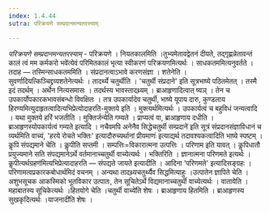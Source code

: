 ```yaml
---
index: 1.4.44
sutra: परिक्रयणे सम्प्रदानमन्यतरस्याम्

---
```

_परिक्रयणे सम्प्रदानमन्यतरस्याम्_ - परिक्रयणे । नियतकालमिति ।तुभ्यमेतावद्वेतनं दीयते, तद्गृह्णन्नेतावन्तं कालं त्वं मम कर्मकरो भवे॑त्येवं परिमितकालं भृत्या स्वीकरणं परिक्रयणमित्यर्थः । साधकतममित्यनुवर्तते । तदाह — तस्मिन्साधकतममिति । संप्रदानत्वाऽभावे करणसंज्ञा । शतेनेति । सुवर्णादियत्किञ्चिद्द्रव्यशतेनेत्यर्थः । तादर्थ्ये चतुर्थीति । 'चतुर्थी संप्रदाने' इति सूत्रभाष्ये पठितमेतत् । तस्मै इदं तदर्थम् । अर्थेन नित्यसमासः । तदर्थस्य भावस्तादथ्र्यम् । ब्राआहृणादित्वात् ष्यञ् । तेन च उपकार्योपकारकभावसंबन्धो विवक्षितः । तत्र उपकार्यादेव चतुर्थी, भाष्ये यूपाय दारु, कुण्डलाय हिरण्यमित्युदाहृतत्वादित्यभिप्रेत्योदाहरति-मुक्तये इति । मुक्त्यर्थमित्यर्थः । उपकार्यत्वं च बहुविधं जन्यत्वादि । यथा मुक्तये हरिं भजतीति । मुक्तिर्जन्येति गम्यते । प्राप्यत्वं वा, ब्राआहृणाय दधीति । ब्राआहृणस्योपकार्यत्वं गम्यते इत्यादि । नचैवमपि अनेनैव सिद्धेचतुर्थी सम्प्रदाने॑ इति सूत्रं संप्रदानसंज्ञाविधानं च व्यर्थमिति वाच्यं, 'हरये रोचते भक्तिः' इत्यादौरुच्यर्थानां प्रीयमाणः॑ इत्याद्यर्थ तदावश्यकत्वादिति भाष्ये स्पष्टम् । कॢपि संपद्यमाने चेति । कॢपीति सप्तमी । सम्पत्तिः=विकारात्मना उत्पत्तिः । परिणाम इति यावत् । कॢपिधातौ प्रयुज्यमाने सति संपद्यमानेऽर्थे वर्तमानाच्चतुर्थी वाच्येत्यर्थः । भक्तिरिति । ज्ञानात्मना परिणमते इत्यर्थः ।कॢपीत्यर्थग्रहण॑मित्यभिप्रेत्यादाहरति — संपद्यते जायते इत्यादीति । आदिना 'परिणमते' इत्यादिसङ्ग्रहः । परिणामत्वप्रकारकबोधार्थमिदं वचनम् । अन्यथा तादथ्र्यचतुर्थ्यैव सिद्धमित्याहुः ।उत्पातेन ज्ञापिते चेति । अशुभसूचक आकस्मिको भूतविकार उत्पातः, तेन सूचितेऽर्थे विद्यमानाच्चतुर्थी वाच्येत्यर्थः । वातायेति । महाबातस्य सूचिकेत्यर्थः ।हितयोगे चेति ।चतुर्थी वाच्ये॑ति शेषः । ब्राआहृणाय हितमिति । ब्राआहृणस्य सुखकृदित्यर्थः ।याजनादी॑ति शेषः ।